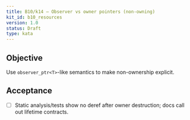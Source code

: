 ```yaml
---
title: B10/k14 — Observer vs owner pointers (non-owning)
kit_id: b10_resources
version: 1.0
status: Draft
type: kata
---
```

## Objective
Use `observer_ptr<T>`-like semantics to make non-ownership explicit.
## Acceptance
- [ ] Static analysis/tests show no deref after owner destruction; docs call out lifetime contracts.
